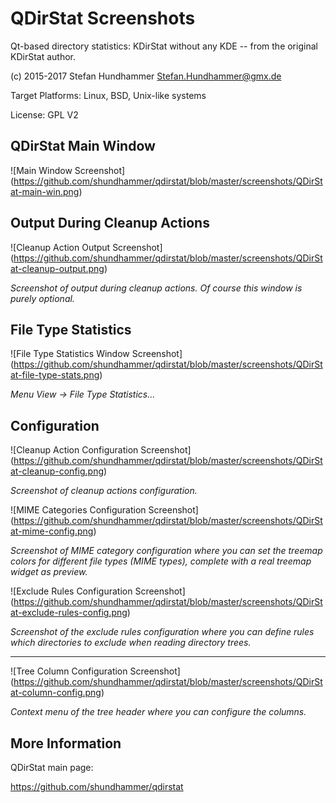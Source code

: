 # QDirStat Screenshots 

Qt-based directory statistics: KDirStat without any KDE -- from the original KDirStat author.

(c) 2015-2017 Stefan Hundhammer <Stefan.Hundhammer@gmx.de>

Target Platforms: Linux, BSD, Unix-like systems

License: GPL V2


## QDirStat Main Window

![Main Window Screenshot]
(https://github.com/shundhammer/qdirstat/blob/master/screenshots/QDirStat-main-win.png)

## Output During Cleanup Actions

![Cleanup Action Output Screenshot]
(https://github.com/shundhammer/qdirstat/blob/master/screenshots/QDirStat-cleanup-output.png)

_Screenshot of output during cleanup actions. Of course this window is purely optional._


## File Type Statistics

![File Type Statistics Window Screenshot]
(https://github.com/shundhammer/qdirstat/blob/master/screenshots/QDirStat-file-type-stats.png)

_Menu View -> File Type Statistics..._


## Configuration


![Cleanup Action Configuration Screenshot]
(https://github.com/shundhammer/qdirstat/blob/master/screenshots/QDirStat-cleanup-config.png)

_Screenshot of cleanup actions configuration._

![MIME Categories Configuration Screenshot]
(https://github.com/shundhammer/qdirstat/blob/master/screenshots/QDirStat-mime-config.png)

_Screenshot of MIME category configuration where you can set the treemap colors
for different file types (MIME types), complete with a real treemap widget as preview._

![Exclude Rules Configuration Screenshot]
(https://github.com/shundhammer/qdirstat/blob/master/screenshots/QDirStat-exclude-rules-config.png)

_Screenshot of the exclude rules configuration where you can define rules which
directories to exclude when reading directory trees._

------------------

![Tree Column Configuration Screenshot]
(https://github.com/shundhammer/qdirstat/blob/master/screenshots/QDirStat-column-config.png)

_Context menu of the tree header where you can configure the columns._


## More Information

QDirStat main page:

https://github.com/shundhammer/qdirstat

